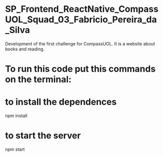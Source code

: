 # SP_Frontend_ReactNative_CompassUOL_Squad_03_Fabricio_Pereira_da_Silva

Development of the first challenge for CompassUOL.
It is a website about books and reading.

# To run this code put this commands on the terminal:

# to install the dependences 
npm install 

# to start the server
npm start 
